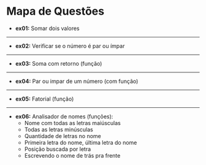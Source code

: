 # Mapa de Questões

- **ex01:** Somar dois valores
---
- **ex02:** Verificar se o número é par ou ímpar
---
- **ex03:** Soma com retorno (função)
---
- **ex04:** Par ou impar de um número (com função)
---
- **ex05:** Fatorial (função)
---
- **ex06:** Analisador de nomes (funções): 
  - Nome com todas as letras maiúsculas
  - Todas as letras minúsculas
  - Quantidade de letras no nome
  - Primeira letra do nome, última letra do nome
  - Posição buscada por letra
  - Escrevendo o nome de trás pra frente